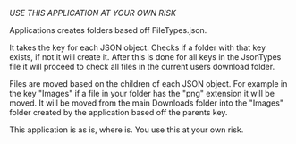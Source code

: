 *USE THIS APPLICATION AT YOUR OWN RISK*

Applications creates folders based off FileTypes.json.

It takes the key for each JSON object. Checks if a folder with that key exists, if not it will create it. After this is done for all keys in the JsonTypes file it will proceed to check all files in the current users download folder.

Files are moved based on the children of each JSON object. For example in the key "Images" if a file in your folder has the "png" extension it will be moved. It will be moved from the main Downloads folder into the "Images" folder created by the application based off the parents key.

This application is as is, where is. You use this at your own risk.